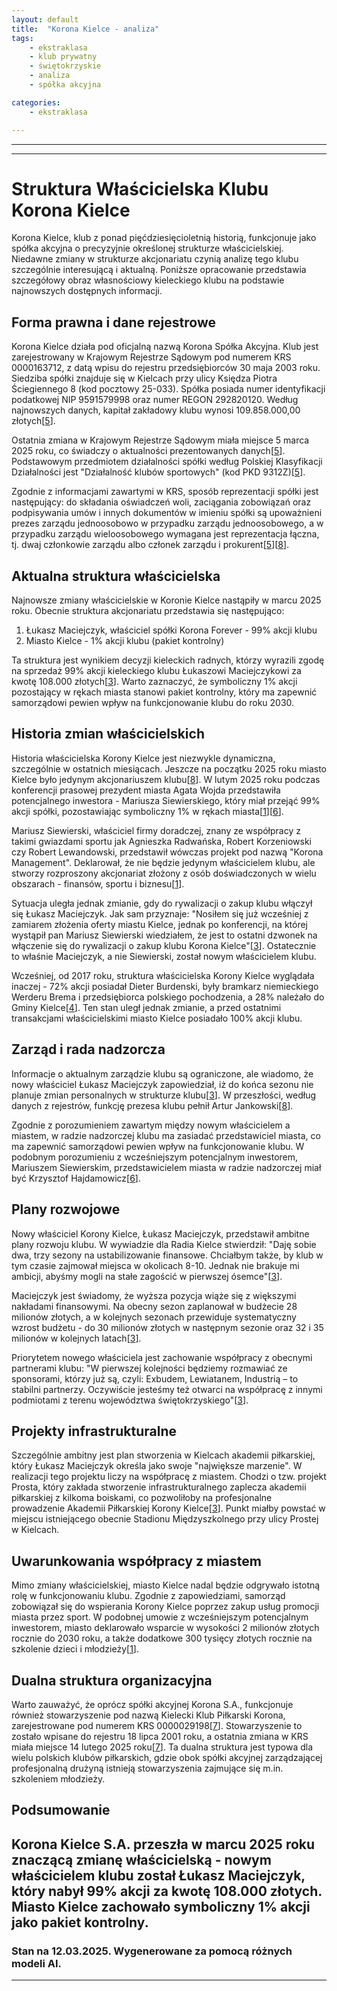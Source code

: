 ```yaml
---
layout: default
title:  "Korona Kielce - analiza"
tags: 
    - ekstraklasa
    - klub prywatny
    - świętokrzyskie
    - analiza
    - spółka akcyjna

categories:
    - ekstraklasa

---
```



[1]: https://transfery.info/aktualnosci/korona-kielce-zaraz-zmieni-wlasciciela-prywatny-inwestor-wchodzi-do-klubu/235646  
[2]: http://rejestrkrs.pl/korona_spolka_akcyjna,0000163712,1.html  
[3]: https://radiokielce.pl/1277923/lukasz-maciejczyk-juz-wczesniej-mialem-zamiar-zlozyc-oferte-kupna-korony/  
[4]: https://pl.wikipedia.org/wiki/Korona_Kielce  
[5]: https://krs-pobierz.pl/korona-spolka-akcyjna-i0000163712  
[6]: https://weszlo.com/2025/02/11/korona-kielce-nowy-wlasciciel-konferencja-zmiany/  
[7]: https://krs-pobierz.pl/kielecki-klub-pilkarski-korona-i98985  
[8]: https://rejestr.io/krs/163712/korona  
[9]: https://www.korona-kielce.pl  
[10]: https://gol24.pl/nowy-zarzad-i-rada-nadzorcza-korony-kielce-nowy-wlasciciel-lukasz-maciejczyk-prezesem-zastapil-artura-jankowskiego-zobacz/ar/c2-19083405  
[11]: https://pl.linkedin.com/company/koronakielce  
[12]: https://echodnia.eu/swietokrzyskie/nowy-zarzad-i-rada-nadzorcza-korony-kielce-nowy-wlasciciel-lukasz-maciejczyk-prezesem-zastapil-artura-jankowskiego-zobacz/ar/c2-19083405  
[13]: https://www.korona-kielce.pl/aktualnosci  
[14]: https://aleo.com/pl/firma/korona-spolka-akcyjna  
[15]: https://www.korona-kielce.pl/w/nowy-sk%C5%82ad-rady-nadzorczej-i-zarz%C4%85du-korona-s.a.  
[16]: https://www.bip.gov.pl/subjects/26223,KORONA+Sp%C3%B3%C5%82ka+Akcyjna.html  
[17]: http://www.wkielcach.com.pl/bip/  
[18]: https://www.korona-kielce.pl/polityka-prywatnosci  
[19]: https://gol24.pl/nowy-zarzad-i-rada-nadzorcza-korony-kielce-nowy-wlasciciel-lukasz-maciejczyk-prezesem-zastapil-artura-jankowskiego-zobacz/gh/c2-19083405/4  
[20]: https://www.korona-kielce.pl/zarz%C4%85d  


---
---

# Struktura Właścicielska Klubu Korona Kielce

Korona Kielce, klub z ponad pięćdziesięcioletnią historią, funkcjonuje jako spółka akcyjna o precyzyjnie określonej strukturze właścicielskiej. Niedawne zmiany w strukturze akcjonariatu czynią analizę tego klubu szczególnie interesującą i aktualną. Poniższe opracowanie przedstawia szczegółowy obraz własnościowy kieleckiego klubu na podstawie najnowszych dostępnych informacji.

## Forma prawna i dane rejestrowe

Korona Kielce działa pod oficjalną nazwą Korona Spółka Akcyjna. Klub jest zarejestrowany w Krajowym Rejestrze Sądowym pod numerem KRS 0000163712, z datą wpisu do rejestru przedsiębiorców 30 maja 2003 roku. Siedziba spółki znajduje się w Kielcach przy ulicy Księdza Piotra Ściegiennego 8 (kod pocztowy 25-033). Spółka posiada numer identyfikacji podatkowej NIP 9591579998 oraz numer REGON 292820120. Według najnowszych danych, kapitał zakładowy klubu wynosi 109.858.000,00 złotych\[[5]\].

Ostatnia zmiana w Krajowym Rejestrze Sądowym miała miejsce 5 marca 2025 roku, co świadczy o aktualności prezentowanych danych\[[5]\]. Podstawowym przedmiotem działalności spółki według Polskiej Klasyfikacji Działalności jest "Działalność klubów sportowych" (kod PKD 9312Z)\[[5]\].

Zgodnie z informacjami zawartymi w KRS, sposób reprezentacji spółki jest następujący: do składania oświadczeń woli, zaciągania zobowiązań oraz podpisywania umów i innych dokumentów w imieniu spółki są upoważnieni prezes zarządu jednoosobowo w przypadku zarządu jednoosobowego, a w przypadku zarządu wieloosobowego wymagana jest reprezentacja łączna, tj. dwaj członkowie zarządu albo członek zarządu i prokurent\[[5]\]\[[8]\].

## Aktualna struktura właścicielska

Najnowsze zmiany właścicielskie w Koronie Kielce nastąpiły w marcu 2025 roku. Obecnie struktura akcjonariatu przedstawia się następująco:

1. Łukasz Maciejczyk, właściciel spółki Korona Forever - 99% akcji klubu  
2. Miasto Kielce - 1% akcji klubu (pakiet kontrolny)

Ta struktura jest wynikiem decyzji kieleckich radnych, którzy wyrazili zgodę na sprzedaż 99% akcji kieleckiego klubu Łukaszowi Maciejczykowi za kwotę 108.000 złotych\[[3]\]. Warto zaznaczyć, że symboliczny 1% akcji pozostający w rękach miasta stanowi pakiet kontrolny, który ma zapewnić samorządowi pewien wpływ na funkcjonowanie klubu do roku 2030.

## Historia zmian właścicielskich

Historia właścicielska Korony Kielce jest niezwykle dynamiczna, szczególnie w ostatnich miesiącach. Jeszcze na początku 2025 roku miasto Kielce było jedynym akcjonariuszem klubu\[[8]\]. W lutym 2025 roku podczas konferencji prasowej prezydent miasta Agata Wojda przedstawiła potencjalnego inwestora - Mariusza Siewierskiego, który miał przejąć 99% akcji spółki, pozostawiając symboliczny 1% w rękach miasta\[[1]\]\[[6]\].

Mariusz Siewierski, właściciel firmy doradczej, znany ze współpracy z takimi gwiazdami sportu jak Agnieszka Radwańska, Robert Korzeniowski czy Robert Lewandowski, przedstawił wówczas projekt pod nazwą "Korona Management". Deklarował, że nie będzie jedynym właścicielem klubu, ale stworzy rozproszony akcjonariat złożony z osób doświadczonych w wielu obszarach - finansów, sportu i biznesu\[[1]\].

Sytuacja uległa jednak zmianie, gdy do rywalizacji o zakup klubu włączył się Łukasz Maciejczyk. Jak sam przyznaje: "Nosiłem się już wcześniej z zamiarem złożenia oferty miastu Kielce, jednak po konferencji, na której wystąpił pan Mariusz Siewierski wiedziałem, że jest to ostatni dzwonek na włączenie się do rywalizacji o zakup klubu Korona Kielce"\[[3]\]. Ostatecznie to właśnie Maciejczyk, a nie Siewierski, został nowym właścicielem klubu.

Wcześniej, od 2017 roku, struktura właścicielska Korony Kielce wyglądała inaczej - 72% akcji posiadał Dieter Burdenski, były bramkarz niemieckiego Werderu Brema i przedsiębiorca polskiego pochodzenia, a 28% należało do Gminy Kielce\[[4]\]. Ten stan uległ jednak zmianie, a przed ostatnimi transakcjami właścicielskimi miasto Kielce posiadało 100% akcji klubu.

## Zarząd i rada nadzorcza

Informacje o aktualnym zarządzie klubu są ograniczone, ale wiadomo, że nowy właściciel Łukasz Maciejczyk zapowiedział, iż do końca sezonu nie planuje zmian personalnych w strukturze klubu\[[3]\]. W przeszłości, według danych z rejestrów, funkcję prezesa klubu pełnił Artur Jankowski\[[8]\].

Zgodnie z porozumieniem zawartym między nowym właścicielem a miastem, w radzie nadzorczej klubu ma zasiadać przedstawiciel miasta, co ma zapewnić samorządowi pewien wpływ na funkcjonowanie klubu. W podobnym porozumieniu z wcześniejszym potencjalnym inwestorem, Mariuszem Siewierskim, przedstawicielem miasta w radzie nadzorczej miał być Krzysztof Hajdamowicz\[[6]\].

## Plany rozwojowe

Nowy właściciel Korony Kielce, Łukasz Maciejczyk, przedstawił ambitne plany rozwoju klubu. W wywiadzie dla Radia Kielce stwierdził: "Daję sobie dwa, trzy sezony na ustabilizowanie finansowe. Chciałbym także, by klub w tym czasie zajmował miejsca w okolicach 8-10. Jednak nie brakuje mi ambicji, abyśmy mogli na stałe zagościć w pierwszej ósemce"\[[3]\].

Maciejczyk jest świadomy, że wyższa pozycja wiąże się z większymi nakładami finansowymi. Na obecny sezon zaplanował w budżecie 28 milionów złotych, a w kolejnych sezonach przewiduje systematyczny wzrost budżetu - do 30 milionów złotych w następnym sezonie oraz 32 i 35 milionów w kolejnych latach\[[3]\].

Priorytetem nowego właściciela jest zachowanie współpracy z obecnymi partnerami klubu: "W pierwszej kolejności będziemy rozmawiać ze sponsorami, którzy już są, czyli: Exbudem, Lewiatanem, Industrią – to stabilni partnerzy. Oczywiście jesteśmy też otwarci na współpracę z innymi podmiotami z terenu województwa świętokrzyskiego"\[[3]\].

## Projekty infrastrukturalne

Szczególnie ambitny jest plan stworzenia w Kielcach akademii piłkarskiej, który Łukasz Maciejczyk określa jako swoje "największe marzenie". W realizacji tego projektu liczy na współpracę z miastem. Chodzi o tzw. projekt Prosta, który zakłada stworzenie infrastrukturalnego zaplecza akademii piłkarskiej z kilkoma boiskami, co pozwoliłoby na profesjonalne prowadzenie Akademii Piłkarskiej Korony Kielce\[[3]\]. Punkt miałby powstać w miejscu istniejącego obecnie Stadionu Międzyszkolnego przy ulicy Prostej w Kielcach.

## Uwarunkowania współpracy z miastem

Mimo zmiany właścicielskiej, miasto Kielce nadal będzie odgrywało istotną rolę w funkcjonowaniu klubu. Zgodnie z zapowiedziami, samorząd zobowiązał się do wspierania Korony Kielce poprzez zakup usług promocji miasta przez sport. W podobnej umowie z wcześniejszym potencjalnym inwestorem, miasto deklarowało wsparcie w wysokości 2 milionów złotych rocznie do 2030 roku, a także dodatkowe 300 tysięcy złotych rocznie na szkolenie dzieci i młodzieży\[[1]\].

## Dualna struktura organizacyjna

Warto zauważyć, że oprócz spółki akcyjnej Korona S.A., funkcjonuje również stowarzyszenie pod nazwą Kielecki Klub Piłkarski Korona, zarejestrowane pod numerem KRS 0000029198\[[7]\]. Stowarzyszenie to zostało wpisane do rejestru 18 lipca 2001 roku, a ostatnia zmiana w KRS miała miejsce 14 lutego 2025 roku\[[7]\]. Ta dualna struktura jest typowa dla wielu polskich klubów piłkarskich, gdzie obok spółki akcyjnej zarządzającej profesjonalną drużyną istnieją stowarzyszenia zajmujące się m.in. szkoleniem młodzieży.

## Podsumowanie

Korona Kielce S.A. przeszła w marcu 2025 roku znaczącą zmianę właścicielską - nowym właścicielem klubu został Łukasz Maciejczyk, który nabył 99% akcji za kwotę 108.000 złotych. Miasto Kielce zachowało symboliczny 1% akcji jako pakiet kontrolny.
--- 


### Stan na 12.03.2025. Wygenerowane za pomocą różnych modeli AI.
---